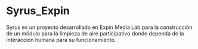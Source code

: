 # Syrus_Expin
Syrus es un proyecto desarrollado en Expin Media Lab para la construcción de un módulo para la limpieza de aire participativo donde dependa de la interacción humana para su funcionamiento. 

